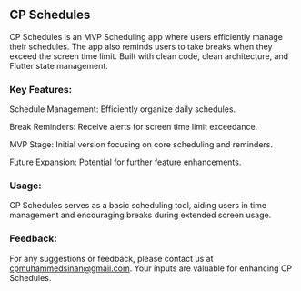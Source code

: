 ## CP Schedules

CP Schedules is an MVP Scheduling app where users efficiently manage their schedules. The app also reminds users to take breaks when they exceed the screen time limit. Built with clean code, clean architecture, and Flutter state management.

### Key Features:

Schedule Management: Efficiently organize daily schedules.

Break Reminders: Receive alerts for screen time limit exceedance.

MVP Stage: Initial version focusing on core scheduling and reminders.

Future Expansion: Potential for further feature enhancements.

### Usage:

CP Schedules serves as a basic scheduling tool, aiding users in time management and encouraging breaks during extended screen usage.

### Feedback:
For any suggestions or feedback, please contact us at cpmuhammedsinan@gmail.com. Your inputs are valuable for enhancing CP Schedules.
